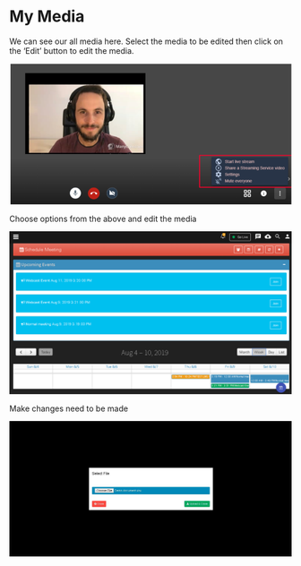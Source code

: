 # My Media

We can see our all media here. Select the media to be edited then click on the ‘Edit’ button to edit the media.

![](../.gitbook/assets/image%20%28317%29.png)

Choose options from the above and edit the media

![](../.gitbook/assets/image%20%2864%29.png)

Make changes need to be made

![](../.gitbook/assets/image%20%28211%29.png)

